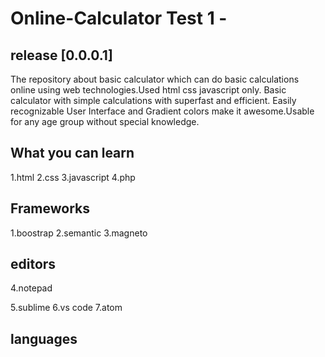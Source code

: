 # Online-Calculator Test 1 - 
## release [0.0.0.1]

The repository about basic calculator which can do basic calculations online using web technologies.Used html css javascript only. 
Basic calculator with simple calculations with superfast and efficient.
Easily recognizable User Interface and Gradient colors make it awesome.Usable for any age group without special knowledge.

## What you can learn
1.html
2.css
3.javascript
4.php

## Frameworks
1.boostrap
2.semantic
3.magneto



## editors
4.notepad

5.sublime
6.vs code
7.atom

## languages

 
 
